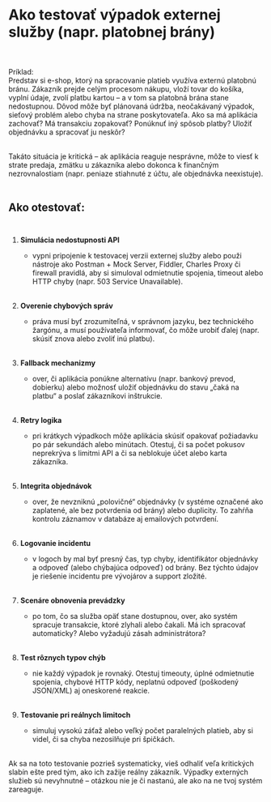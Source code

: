 # Ako testovať výpadok externej služby (napr. platobnej brány)<br><br>

Príklad:<br>
Predstav si e-shop, ktorý na spracovanie platieb využíva externú platobnú bránu. Zákazník prejde celým procesom nákupu, vloží tovar do košíka, vyplní údaje, zvolí platbu kartou – a v tom sa platobná brána stane nedostupnou. Dôvod môže byť plánovaná údržba, neočakávaný výpadok, sieťový problém alebo chyba na strane poskytovateľa. Ako sa má aplikácia zachovať? Má transakciu zopakovať? Ponúknuť iný spôsob platby? Uložiť objednávku a spracovať ju neskôr?<br><br>

Takáto situácia je kritická – ak aplikácia reaguje nesprávne, môže to viesť k strate predaja, zmätku u zákazníka alebo dokonca k finančným nezrovnalostiam (napr. peniaze stiahnuté z účtu, ale objednávka neexistuje).<br><br>

## Ako otestovať:<br><br>

1. **Simulácia nedostupnosti API**<br>
   - vypni pripojenie k testovacej verzii externej služby alebo použi nástroje ako Postman + Mock Server, Fiddler, Charles Proxy či firewall pravidlá, aby si simuloval odmietnutie spojenia, timeout alebo HTTP chyby (napr. 503 Service Unavailable).<br><br>

2. **Overenie chybových správ** <br>
   - práva musí byť zrozumiteľná, v správnom jazyku, bez technického žargónu, a musí používateľa informovať, čo môže urobiť ďalej (napr. skúsiť znova alebo zvoliť inú platbu).<br><br>

3. **Fallback mechanizmy**<br>
   - over, či aplikácia ponúkne alternatívu (napr. bankový prevod, dobierku) alebo možnosť uložiť objednávku do stavu „čaká na platbu“ a poslať zákazníkovi inštrukcie.<br><br>

4. **Retry logika** <br>
   - pri krátkych výpadkoch môže aplikácia skúsiť opakovať požiadavku po pár sekundách alebo minútach. Otestuj, či sa počet pokusov neprekrýva s limitmi API a či sa neblokuje účet alebo karta zákazníka.<br><br>

5. **Integrita objednávok**<br>
   - over, že nevzniknú „polovičné“ objednávky (v systéme označené ako zaplatené, ale bez potvrdenia od brány) alebo duplicity. To zahŕňa kontrolu záznamov v databáze aj emailových potvrdení.<br><br>

6. **Logovanie incidentu** <br>
   - v logoch by mal byť presný čas, typ chyby, identifikátor objednávky a odpoveď (alebo chýbajúca odpoveď) od brány. Bez týchto údajov je riešenie incidentu pre vývojárov a support zložité.<br><br>

7. **Scenáre obnovenia prevádzky** <br>
   - po tom, čo sa služba opäť stane dostupnou, over, ako systém spracuje transakcie, ktoré zlyhali alebo čakali. Má ich spracovať automaticky? Alebo vyžadujú zásah administrátora?<br><br>

8. **Test rôznych typov chýb** <br>
   - nie každý výpadok je rovnaký. Otestuj timeouty, úplné odmietnutie spojenia, chybové HTTP kódy, neplatnú odpoveď (poškodený JSON/XML) aj oneskorené reakcie.<br><br>

9. **Testovanie pri reálnych limitoch** <br>
    - simuluj vysokú záťaž alebo veľký počet paralelných platieb, aby si videl, či sa chyba nezosilňuje pri špičkách.<br><br>

Ak sa na toto testovanie pozrieš systematicky, vieš odhaliť veľa kritických slabín ešte pred tým, ako ich zažije reálny zákazník. Výpadky externých služieb sú nevyhnutné – otázkou nie je či nastanú, ale ako na ne tvoj systém zareaguje.<br>
